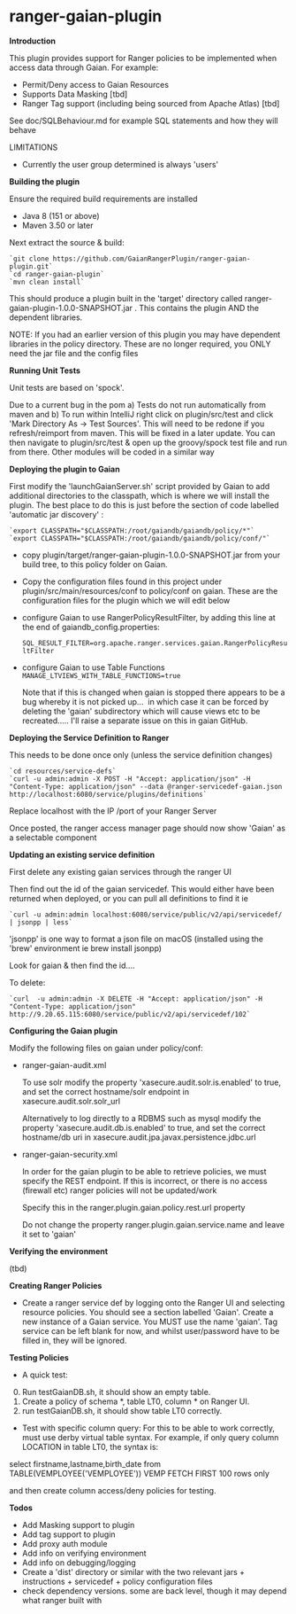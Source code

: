 # ranger-gaian-plugin

**Introduction**

This plugin provides support for Ranger policies to be implemented when access data through Gaian.
For example:

* Permit/Deny access to Gaian Resources
* Supports Data Masking [tbd]
* Ranger Tag support (including being sourced from Apache Atlas) [tbd]

See doc/SQLBehaviour.md for example SQL statements and how they will behave

LIMITATIONS
 * Currently the user group determined is always 'users'

**Building the plugin**

Ensure the required build requirements are installed
* Java 8 (151 or above)
* Maven 3.50 or later

Next extract the source & build:

    `git clone https://github.com/GaianRangerPlugin/ranger-gaian-plugin.git`
    `cd ranger-gaian-plugin`
    `mvn clean install`

This should produce a plugin built in the 'target' directory called ranger-gaian-plugin-1.0.0-SNAPSHOT.jar . 
This contains the plugin AND the dependent libraries.

NOTE: If you had an earlier version of this plugin you may have
dependent libraries in the policy directory. These are no longer required,
you ONLY need the jar file and the config files

**Running Unit Tests**

Unit tests are based on 'spock'.

Due to a current bug in the pom a) Tests do not run automatically from maven and b) To run within IntelliJ right click on 
plugin/src/test and click 'Mark Directory As -> Test Sources'. This will need to be redone if you refresh/reimport from maven. This will
be fixed in a later update. You can then navigate to plugin/src/test & open up the groovy/spock test file and run from there. Other
modules will be coded in a similar way



**Deploying the plugin to Gaian**

First modify the 'launchGaianServer.sh' script provided by Gaian to add additional directories to the classpath, which is where
we will install the plugin. The best place to do this is just before the section of code labelled 'automatic jar discovery' :

    `export CLASSPATH="$CLASSPATH:/root/gaiandb/gaiandb/policy/*"`
    `export CLASSPATH="$CLASSPATH:/root/gaiandb/gaiandb/policy/conf/"`

* copy plugin/target/ranger-gaian-plugin-1.0.0-SNAPSHOT.jar from your build tree, to this policy folder on Gaian.

* Copy the configuration files found in this project under plugin/src/main/resources/conf to policy/conf on gaian. These are the configuration files
for the plugin which we will edit below

* configure Gaian to use RangerPolicyResultFilter, by adding this line at the end of gaiandb_config.properties:

    `SQL_RESULT_FILTER=org.apache.ranger.services.gaian.RangerPolicyResultFilter`

* configure Gaian to use Table Functions
    `MANAGE_LTVIEWS_WITH_TABLE_FUNCTIONS=true`
    
    Note that if this is changed when gaian is stopped there appears to be a bug whereby it is not picked up...  in which case it can be forced by deleting the 'gaian' subdirectory which will cause views etc to be recreated..... I'll raise a separate issue on this in gaian GitHub.

**Deploying the Service Definition to Ranger**

This needs to be done once only (unless the service definition changes)

    `cd resources/service-defs`
    `curl -u admin:admin -X POST -H "Accept: application/json" -H "Content-Type: application/json" --data @ranger-servicedef-gaian.json http://localhost:6080/service/plugins/definitions`

Replace localhost with the IP /port of your Ranger Server

Once posted, the ranger access manager page should now show 'Gaian' as a selectable component

**Updating an existing service definition**

First delete any existing gaian services through the ranger UI

Then find out the id of the gaian servicedef. This would either have been returned when deployed, or
you can pull all definitions to find it ie

    `curl -u admin:admin localhost:6080/service/public/v2/api/servicedef/ | jsonpp | less`

'jsonpp' is one way to format a json file on macOS (installed using the 'brew' environment ie brew install jsonpp)

Look for gaian & then find the id....

To delete:

    `curl  -u admin:admin -X DELETE -H "Accept: application/json" -H "Content-Type: application/json"  http://9.20.65.115:6080/service/public/v2/api/servicedef/102`

**Configuring the Gaian plugin**

Modify the following files on gaian under policy/conf:

* ranger-gaian-audit.xml

    To use solr modify the property 'xasecure.audit.solr.is.enabled' to true, and set the correct hostname/solr endpoint in xasecure.audit.solr.solr_url

    Alternatively to log directly to a RDBMS such as mysql modify the property 'xasecure.audit.db.is.enabled' to true, and set the correct hostname/db uri in xasecure.audit.jpa.javax.persistence.jdbc.url

* ranger-gaian-security.xml

    In order for the gaian plugin to be able to retrieve policies, we must specify the REST endpoint. If this is
    incorrect, or there is no access (firewall etc) ranger policies will not be updated/work
    
    Specify this in the ranger.plugin.gaian.policy.rest.url property
    
    Do not change the property ranger.plugin.gaian.service.name and leave it set to 'gaian'

**Verifying the environment**

(tbd)
    
**Creating Ranger Policies**

* Create a ranger service def by logging onto the Ranger UI and selecting resource policies. You should see a section labelled 'Gaian'. Create a new instance of a Gaian service. You MUST use the name 'gaian'. Tag service can be left blank for now, and whilst user/password have to be filled in, they
will be ignored.



**Testing Policies**

* A quick test:
0. Run testGaianDB.sh, it should show an empty table.
1. Create a policy of schema *, table LT0, column * on Ranger UI.
2. run testGaianDB.sh, it should show table LT0 correctly.

* Test with specific column query:
For this to be able to work correctly, must use derby virtual table syntax. For example, if only query column LOCATION in table LT0, the syntax is:

select firstname,lastname,birth_date from TABLE(VEMPLOYEE('VEMPLOYEE')) VEMP FETCH FIRST 100 rows only

and then create column access/deny policies for testing.


**Todos**

* Add Masking support to plugin
* Add tag support to plugin
* Add proxy auth module
* Add info on verifying environment
* Add info on debugging/logging
* Create a 'dist' directory or similar with the two relevant jars + instructions + servicedef + policy configuration files
* check dependency versions. some are back level, though it may depend what ranger built with
 
